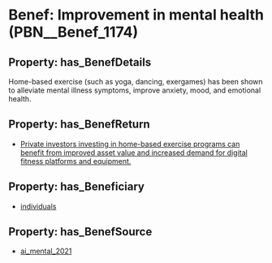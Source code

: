 # Benef: __Improvement in mental health__ (PBN__Benef_1174)

## Property: has_BenefDetails

Home-based exercise (such as yoga, dancing, exergames) has been shown to alleviate mental illness symptoms, improve anxiety, mood, and emotional health.

## Property: has_BenefReturn

* [Private investors investing in home-based exercise programs can benefit from improved asset value and increased demand for digital fitness platforms and equipment.](../BenefReturn/PBN__BenefReturn_1308)

## Property: has_Beneficiary

* [individuals](../Stakeholder/PBN__Stakeholder_20)

## Property: has_BenefSource

* [ai_mental_2021](../Article/PBN__Article_242)

